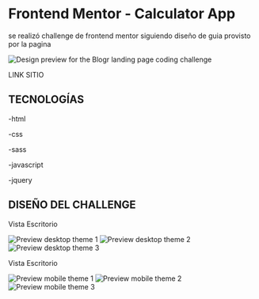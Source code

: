 # Frontend Mentor - Calculator App

se realizó challenge de frontend mentor siguiendo diseño de guia provisto por la pagina

![Design preview for the Blogr landing page coding challenge](./design/desktop-preview.jpg)

LINK SITIO

## TECNOLOGÍAS

-html

-css

-sass

-javascript

-jquery

## DISEÑO DEL CHALLENGE

Vista Escritorio

![Preview desktop theme 1](./design/desktop-design-theme-1.jpg)
![Preview desktop theme 2](./design/desktop-design-theme-2.jpg)
![Preview desktop theme 3](./design/desktop-design-theme-3.jpg)

Vista Escritorio

![Preview mobile theme 1](./design/mobile-design-theme-1.jpg)
![Preview mobile theme 2](./design/mobile-design-theme-2.jpg)
![Preview mobile theme 3](./design/mobile-design-theme-3.jpg)
